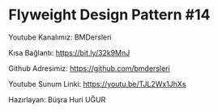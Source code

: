 # Flyweight Design Pattern #14

Youtube Kanalımız: BMDersleri

Kısa Bağlantı: https://bit.ly/32k9MnJ

Github Adresimiz: https://github.com/bmdersleri

Youtube Sunum Linki: https://youtu.be/TJL2Wx1JhXs

Hazırlayan: Büşra Huri UĞUR